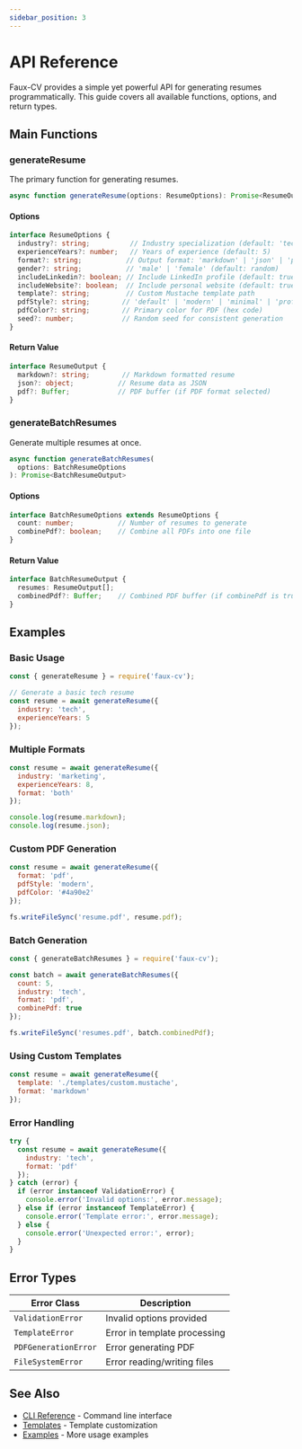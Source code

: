 ```yaml
---
sidebar_position: 3
---
```


# API Reference

Faux-CV provides a simple yet powerful API for generating resumes programmatically. This guide covers all available functions, options, and return types.

## Main Functions

### generateResume

The primary function for generating resumes.

```typescript
async function generateResume(options: ResumeOptions): Promise<ResumeOutput>
```

#### Options

```typescript
interface ResumeOptions {
  industry?: string;          // Industry specialization (default: 'tech')
  experienceYears?: number;   // Years of experience (default: 5)
  format?: string;           // Output format: 'markdown' | 'json' | 'pdf' | 'both' (default: 'markdown')
  gender?: string;           // 'male' | 'female' (default: random)
  includeLinkedin?: boolean; // Include LinkedIn profile (default: true)
  includeWebsite?: boolean;  // Include personal website (default: true)
  template?: string;         // Custom Mustache template path
  pdfStyle?: string;        // 'default' | 'modern' | 'minimal' | 'professional'
  pdfColor?: string;        // Primary color for PDF (hex code)
  seed?: number;            // Random seed for consistent generation
}
```

#### Return Value

```typescript
interface ResumeOutput {
  markdown?: string;        // Markdown formatted resume
  json?: object;           // Resume data as JSON
  pdf?: Buffer;            // PDF buffer (if PDF format selected)
}
```

### generateBatchResumes

Generate multiple resumes at once.

```typescript
async function generateBatchResumes(
  options: BatchResumeOptions
): Promise<BatchResumeOutput>
```

#### Options

```typescript
interface BatchResumeOptions extends ResumeOptions {
  count: number;           // Number of resumes to generate
  combinePdf?: boolean;    // Combine all PDFs into one file
}
```

#### Return Value

```typescript
interface BatchResumeOutput {
  resumes: ResumeOutput[];
  combinedPdf?: Buffer;    // Combined PDF buffer (if combinePdf is true)
}
```

## Examples

### Basic Usage

```javascript
const { generateResume } = require('faux-cv');

// Generate a basic tech resume
const resume = await generateResume({
  industry: 'tech',
  experienceYears: 5
});
```

### Multiple Formats

```javascript
const resume = await generateResume({
  industry: 'marketing',
  experienceYears: 8,
  format: 'both'
});

console.log(resume.markdown);
console.log(resume.json);
```

### Custom PDF Generation

```javascript
const resume = await generateResume({
  format: 'pdf',
  pdfStyle: 'modern',
  pdfColor: '#4a90e2'
});

fs.writeFileSync('resume.pdf', resume.pdf);
```

### Batch Generation

```javascript
const { generateBatchResumes } = require('faux-cv');

const batch = await generateBatchResumes({
  count: 5,
  industry: 'tech',
  format: 'pdf',
  combinePdf: true
});

fs.writeFileSync('resumes.pdf', batch.combinedPdf);
```

### Using Custom Templates

```javascript
const resume = await generateResume({
  template: './templates/custom.mustache',
  format: 'markdown'
});
```

### Error Handling

```javascript
try {
  const resume = await generateResume({
    industry: 'tech',
    format: 'pdf'
  });
} catch (error) {
  if (error instanceof ValidationError) {
    console.error('Invalid options:', error.message);
  } else if (error instanceof TemplateError) {
    console.error('Template error:', error.message);
  } else {
    console.error('Unexpected error:', error);
  }
}
```

## Error Types

| Error Class | Description |
|-------------|-------------|
| `ValidationError` | Invalid options provided |
| `TemplateError` | Error in template processing |
| `PDFGenerationError` | Error generating PDF |
| `FileSystemError` | Error reading/writing files |

## See Also

- [CLI Reference](./cli) - Command line interface
- [Templates](./templates) - Template customization
- [Examples](./examples) - More usage examples